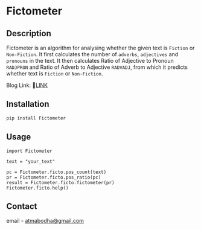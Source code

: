 # Fictometer

## Description

Fictometer is an algorithm for analysing whether the given text is ```Fiction``` or ```Non-Fiction```.
It first calculates the number of ```adverbs```, ```adjectives``` and ```pronouns``` in the text.
It then calculates Ratio of Adjective to Pronoun ```RADJPRON``` and Ratio of Adverb to Adjective ```RADVADJ```, 
from which it predicts whether text is ```Fiction``` or ```Non-Fiction```.

Blog Link: 🔗[LINK](https://bekushal.medium.com/fictometer-a-simple-and-explainable-algorithm-for-sentiment-analysis-31186d2a8c7e)


## Installation

```bash
pip install Fictometer
```


## Usage

    import Fictometer

    text = "your_text"

    pc = Fictometer.ficto.pos_count(text)
    pr = Fictometer.ficto.pos_ratio(pc)
    result = Fictometer.ficto.fictometer(pr)
    Fictometer.ficto.help()


## Contact

email - atmabodha@gmail.com